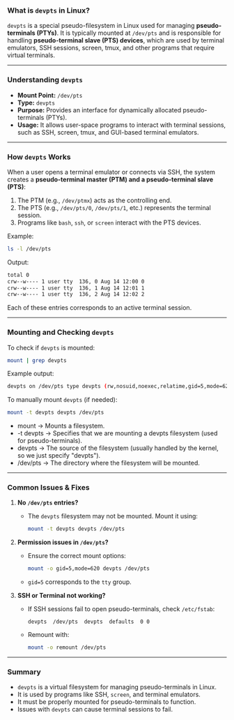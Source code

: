 ### **What is `devpts` in Linux?**
`devpts` is a special pseudo-filesystem in Linux used for managing **pseudo-terminals (PTYs)**. It is typically mounted at `/dev/pts` and is responsible for handling **pseudo-terminal slave (PTS) devices**, which are used by terminal emulators, SSH sessions, screen, tmux, and other programs that require virtual terminals.

---

### **Understanding `devpts`**
- **Mount Point:** `/dev/pts`
- **Type:** `devpts`
- **Purpose:** Provides an interface for dynamically allocated pseudo-terminals (PTYs).
- **Usage:** It allows user-space programs to interact with terminal sessions, such as SSH, screen, tmux, and GUI-based terminal emulators.

---

### **How `devpts` Works**
When a user opens a terminal emulator or connects via SSH, the system creates a **pseudo-terminal master (PTM) and a pseudo-terminal slave (PTS)**:
1. The PTM (e.g., `/dev/ptmx`) acts as the controlling end.
2. The PTS (e.g., `/dev/pts/0`, `/dev/pts/1`, etc.) represents the terminal session.
3. Programs like `bash`, `ssh`, or `screen` interact with the PTS devices.

Example:
```sh
ls -l /dev/pts
```
Output:
```sh
total 0
crw--w---- 1 user tty  136, 0 Aug 14 12:00 0
crw--w---- 1 user tty  136, 1 Aug 14 12:01 1
crw--w---- 1 user tty  136, 2 Aug 14 12:02 2
```
Each of these entries corresponds to an active terminal session.

---

### **Mounting and Checking `devpts`**
To check if `devpts` is mounted:
```sh
mount | grep devpts
```
Example output:
```sh
devpts on /dev/pts type devpts (rw,nosuid,noexec,relatime,gid=5,mode=620,ptmxmode=666)
```
To manually mount `devpts` (if needed):
```sh
mount -t devpts devpts /dev/pts
```
- mount → Mounts a filesystem.
- -t devpts → Specifies that we are mounting a devpts filesystem (used for pseudo-terminals).
- devpts → The source of the filesystem (usually handled by the kernel, so we just specify "devpts").
- /dev/pts → The directory where the filesystem will be mounted.
---

### **Common Issues & Fixes**
1. **No `/dev/pts` entries?**
   - The `devpts` filesystem may not be mounted. Mount it using:
     ```sh
     mount -t devpts devpts /dev/pts
     ```

2. **Permission issues in `/dev/pts`?**
   - Ensure the correct mount options:
     ```sh
     mount -o gid=5,mode=620 devpts /dev/pts
     ```
   - `gid=5` corresponds to the `tty` group.

3. **SSH or Terminal not working?**
   - If SSH sessions fail to open pseudo-terminals, check `/etc/fstab`:
     ```
     devpts  /dev/pts  devpts  defaults  0 0
     ```
   - Remount with:
     ```sh
     mount -o remount /dev/pts
     ```

---

### **Summary**
- `devpts` is a virtual filesystem for managing pseudo-terminals in Linux.
- It is used by programs like SSH, `screen`, and terminal emulators.
- It must be properly mounted for pseudo-terminals to function.
- Issues with `devpts` can cause terminal sessions to fail.
